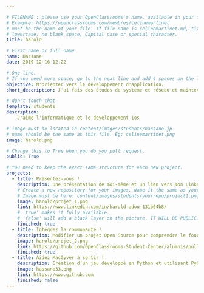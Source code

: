 ```yaml
---

# FILENAME : please use your OpenClassrooms's name, available in your url.
# Example: https://openclassrooms.com/membres/celinemartinet
# must be the name of your file. If file name is celinemartinet.md, title is celinemartinet.
# lowercase, no blank space, Capital case or special character.
title: harold

# First name or full name
name: Hassane
date: 2019-12-16 12:22

# One line.
# If you need more space, go to the next line and add 4 spaces on the left, as in 'description'.
objective: M'orienter vers le developpement d'application.
short_description: J'ai fais des études de système et réseau et maintenant je souhaite m'orienter vers le developpemnt d'application.

# don't touch that
template: students
description:
    J'aime l'informatique et le developpement ios

# image must be located in content/images/students/hassane.jp
# name should be the same as this file. Eg: celinemartinet.png
image: harold.png

# Change this to True when you do you pull request.
public: True

# You need to keep the exact same structure for each new project.
projects:
  - title: Présentez-vous !
    description: Une présentation de moi-même et un lien vers mon LinkedIn.
    # Create a new repository for your images. Name it the same as your nickname and profile picture.
    # Image must be here: content/images/students/yourrepo/project1.png
    image: harold/projet_1.png
    link: https://www.linkedin.com/in/harold-adou-131b04b8/
    # 'true' makes it fully available.
    # 'false' will add a black layer on the picture. IT WILL BE PUBLIC!
    finished: true
  - title: Intégrez la communauté !
    description: Modifier un projet Open Source pour comprendre le fonctionnement de Git, de Github et des pull requests. 
    image: harold/projet_2.png
    link: https://github.com/OpenClassrooms-Student-Center/alumnis/pull/1238
    finished: true
  - title: Aidez MacGyver à sortir !
    description: Création d’un jeu développé en Python et utilisant PyGame.
    image: hassane33.png
    link: https://www.github.com
    finished: false
---
```

